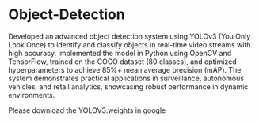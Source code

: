 # Object-Detection
Developed an advanced object detection system using YOLOv3 (You Only Look Once) to identify and classify objects in real-time video streams with high accuracy. 
Implemented the model in Python using OpenCV and TensorFlow, trained on the COCO dataset (80 classes), and optimized hyperparameters to achieve 85%+ mean average precision (mAP).
The system demonstrates practical applications in surveillance, autonomous vehicles, and retail analytics, showcasing robust performance in dynamic environments.

Please download the YOLOV3.weights in google
